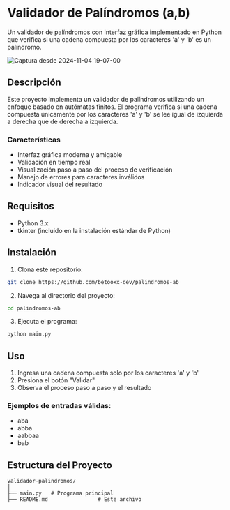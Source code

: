 # Validador de Palíndromos (a,b)

Un validador de palíndromos con interfaz gráfica implementado en Python que verifica si una cadena compuesta por los caracteres 'a' y 'b' es un palíndromo.

![Captura desde 2024-11-04 19-07-00](https://github.com/user-attachments/assets/9a5f2927-3c97-45f1-816e-fbc04804d719)

## Descripción

Este proyecto implementa un validador de palíndromos utilizando un enfoque basado en autómatas finitos. El programa verifica si una cadena compuesta únicamente por los caracteres 'a' y 'b' se lee igual de izquierda a derecha que de derecha a izquierda.

### Características

- Interfaz gráfica moderna y amigable
- Validación en tiempo real
- Visualización paso a paso del proceso de verificación
- Manejo de errores para caracteres inválidos
- Indicador visual del resultado

## Requisitos

- Python 3.x
- tkinter (incluido en la instalación estándar de Python)

## Instalación

1. Clona este repositorio:
```bash
git clone https://github.com/betooxx-dev/palindromos-ab
```

2. Navega al directorio del proyecto:
```bash
cd palindromos-ab
```

3. Ejecuta el programa:
```bash
python main.py
```

## Uso

1. Ingresa una cadena compuesta solo por los caracteres 'a' y 'b'
2. Presiona el botón "Validar"
3. Observa el proceso paso a paso y el resultado

### Ejemplos de entradas válidas:

- aba
- abba
- aabbaa
- bab

## Estructura del Proyecto

```
validador-palindromos/
│
├── main.py   # Programa principal
├── README.md                # Este archivo
```
